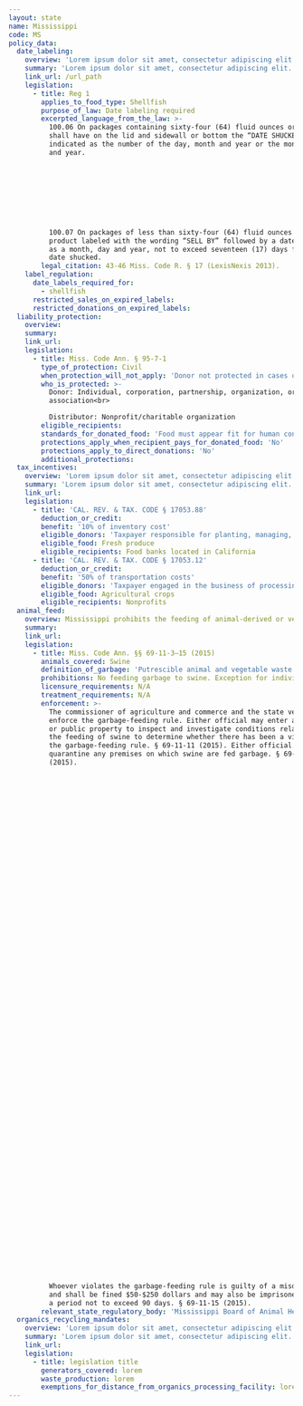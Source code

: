 ```yaml
---
layout: state
name: Mississippi
code: MS
policy_data:
  date_labeling:
    overview: 'Lorem ipsum dolor sit amet, consectetur adipiscing elit. Curabitur tellus mi, consequat at laoreet eget, vestibulum nec dolor. Vivamus volutpat quam ac quam bibendum rutrum.'
    summary: 'Lorem ipsum dolor sit amet, consectetur adipiscing elit. Curabitur tellus mi, consequat at laoreet eget, vestibulum nec dolor. Vivamus volutpat quam ac quam bibendum rutrum.'
    link_url: /url_path
    legislation:
      - title: Reg 1
        applies_to_food_type: Shellfish
        purpose_of_law: Date labeling required
        excerpted_language_from_the_law: >-
          100.06 On packages containing sixty-four (64) fluid ounces or more
          shall have on the lid and sidewall or bottom the “DATE SHUCKED”
          indicated as the number of the day, month and year or the month, day
          and year.









          100.07 On packages of less than sixty-four (64) fluid ounces of fresh
          product labeled with the wording “SELL BY” followed by a date expressed
          as a month, day and year, not to exceed seventeen (17) days from the
          date shucked.
        legal_citation: 43-46 Miss. Code R. § 17 (LexisNexis 2013).
    label_regulation:
      date_labels_required_for:
        - shellfish
      restricted_sales_on_expired_labels:
      restricted_donations_on_expired_labels:
  liability_protection:
    overview:
    summary:
    link_url:
    legislation:
      - title: Miss. Code Ann. § 95-7-1
        type_of_protection: Civil
        when_protection_will_not_apply: 'Donor not protected in cases of gross negligence, recklessness, or intentional misconduct; ultimate distributor is protected from liability in actions based on strict liability.'
        who_is_protected: >-
          Donor: Individual, corporation, partnership, organization, or
          association<br>

          Distributor: Nonprofit/charitable organization
        eligible_recipients:
        standards_for_donated_food: 'Food must appear fit for human consumption; includes food not readily marketable due to appearance, freshness, grade, or surplus. Nonprofits distributing donated food must label it as not for resale and stating that they are not liable for any injury due to the condition of the food.'
        protections_apply_when_recipient_pays_for_donated_food: 'No'
        protections_apply_to_direct_donations: 'No'
        additional_protections:
  tax_incentives:
    overview: 'Lorem ipsum dolor sit amet, consectetur adipiscing elit. Curabitur tellus mi, consequat at laoreet eget, vestibulum nec dolor. Vivamus volutpat quam ac quam bibendum rutrum.'
    summary: 'Lorem ipsum dolor sit amet, consectetur adipiscing elit. Curabitur tellus mi, consequat at laoreet eget, vestibulum nec dolor. Vivamus volutpat quam ac quam bibendum rutrum.'
    link_url:
    legislation:
      - title: 'CAL. REV. & TAX. CODE § 17053.88'
        deduction_or_credit:
        benefit: '10% of inventory cost'
        eligible_donors: 'Taxpayer responsible for planting, managing, and harvesting crops'
        eligible_food: Fresh produce
        eligible_recipients: Food banks located in California
      - title: 'CAL. REV. & TAX. CODE § 17053.12'
        deduction_or_credit:
        benefit: '50% of transportation costs'
        eligible_donors: 'Taxpayer engaged in the business of processing, distributing, or selling agricultural products'
        eligible_food: Agricultural crops
        eligible_recipients: Nonprofits
  animal_feed:
    overview: Mississippi prohibits the feeding of animal-derived or vegetable waste to swine. Individuals may feed household garbage to their own swine.
    summary:
    link_url:
    legislation:
      - title: Miss. Code Ann. §§ 69-11-3–15 (2015)
        animals_covered: Swine
        definition_of_garbage: 'Putrescible animal and vegetable waste resulting from the handling, preparation, cooking and consumption of foods including animal and fowl carcasses or parts thereof. § 69-11-3 (2015).'
        prohibitions: No feeding garbage to swine. Exception for individuals feeding household garbage to swine. § 69-11-5 (2015).
        licensure_requirements: N/A
        treatment_requirements: N/A
        enforcement: >-
          The commissioner of agriculture and commerce and the state veterinarian
          enforce the garbage-feeding rule. Either official may enter any private
          or public property to inspect and investigate conditions relating to
          the feeding of swine to determine whether there has been a violation of
          the garbage-feeding rule. § 69-11-11 (2015). Either official also may
          quarantine any premises on which swine are fed garbage. § 69-11-13
          (2015).

































































          Whoever violates the garbage-feeding rule is guilty of a misdemeanor
          and shall be fined $50-$250 dollars and may also be imprisoned for
          a period not to exceed 90 days. § 69-11-15 (2015).
        relevant_state_regulatory_body: 'Mississippi Board of Animal Health, <a href="http://www.mbah.ms.gov/" target="_blank">http://www.mbah.ms.gov/</a>; Mississippi Department of Agriculture & Commerce, <a href="https://www.mdac.ms.gov" target="_blank">https://www.mdac.ms.gov</a> (§ 69-11-11 (2015)).'
  organics_recycling_mandates:
    overview: 'Lorem ipsum dolor sit amet, consectetur adipiscing elit. Curabitur tellus mi, consequat at laoreet eget, vestibulum nec dolor. Vivamus volutpat quam ac quam bibendum rutrum.'
    summary: 'Lorem ipsum dolor sit amet, consectetur adipiscing elit. Curabitur tellus mi, consequat at laoreet eget, vestibulum nec dolor. Vivamus volutpat quam ac quam bibendum rutrum.'
    link_url:
    legislation:
      - title: legislation title
        generators_covered: lorem
        waste_production: lorem
        exemptions_for_distance_from_organics_processing_facility: lorem
---
```

